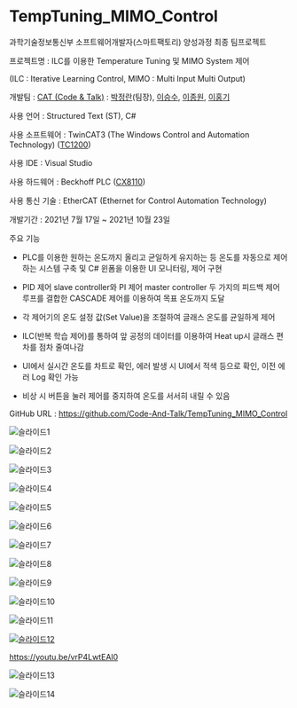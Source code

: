 # TempTuning_MIMO_Control
 과학기술정보통신부 소프트웨어개발자(스마트팩토리) 양성과정 최종 팀프로젝트
 
 프로젝트명 : ILC를 이용한 Temperature Tuning 및 MIMO System 제어
 
 (ILC : Iterative Learning Control, MIMO : Multi Input Multi Output)
 
 개발팀 : [CAT (Code & Talk)](https://github.com/Code-And-Talk) : [박정란](https://github.com/uiop1370)(팀장), [이승수](https://github.com/seungsu-lee-dev), [이종원](https://github.com/LJ-W), [이홍기](https://github.com/Hong-code-maker)
 
 사용 언어 : Structured Text (ST), C#
 
 사용 소프트웨어 : TwinCAT3 (The Windows Control and Automation Technology) ([TC1200](https://www.beckhoff.com/ko-kr/products/automation/twincat/tc1xxx-twincat-3-base/tc1200.html))
 
 사용 IDE : Visual Studio
 
 사용 하드웨어 : Beckhoff PLC ([CX8110](https://www.beckhoff.com/ko-kr/products/ipc/embedded-pcs/cx8100-arm-cortex-a9/cx8110.html))
 
 사용 통신 기술 : EtherCAT (Ethernet for Control Automation Technology)
 
 개발기간 : 2021년 7월 17일 ~ 2021년 10월 23일

 주요 기능

 - PLC를 이용한 원하는 온도까지 올리고 균일하게 유지하는 등 온도를 자동으로 제어하는 시스템 구축 및 C# 윈폼을 이용한 UI 모니터링, 제어 구현

 - PID 제어 slave controller와 PI 제어 master controller 두 가지의 피드백 제어 루프를 결합한 CASCADE 제어를 이용하여 목표 온도까지 도달

 - 각 제어기의 온도 설정 값(Set Value)을 조절하여 글래스 온도를 균일하게 제어

 - ILC(반복 학습 제어)를 통하여 앞 공정의 데이터를 이용하여 Heat up시 글래스 편차를 점차 줄여나감

 - UI에서 실시간 온도를 차트로 확인, 에러 발생 시 UI에서 적색 등으로 확인, 이전 에러 Log 확인 가능

 - 비상 시 버튼을 눌러 제어를 중지하여 온도를 서서히 내릴 수 있음

GitHub URL : https://github.com/Code-And-Talk/TempTuning_MIMO_Control

![슬라이드1](https://user-images.githubusercontent.com/68325847/140008969-96e24c14-f16c-4dbf-a5f6-2ed9bc4dd50f.PNG)

![슬라이드2](https://user-images.githubusercontent.com/68325847/140008975-c7f5cee6-c9af-4d3b-8966-39eab8773ce8.PNG)

![슬라이드3](https://user-images.githubusercontent.com/68325847/140008978-2183d48a-2b11-4f00-a1f3-711e0440b380.PNG)

![슬라이드4](https://user-images.githubusercontent.com/68325847/140008983-2c49c132-6b7a-41cd-83e6-7f0306d4bbe8.gif)

![슬라이드5](https://user-images.githubusercontent.com/68325847/140008984-e1c2b8f3-0bff-45de-ad28-b44ce429a152.gif)

![슬라이드6](https://user-images.githubusercontent.com/68325847/140008988-1e633f82-69b0-4e9b-81a0-194616df4f6d.PNG)

![슬라이드7](https://user-images.githubusercontent.com/68325847/140008994-8ec28845-a1cb-4287-b974-3f3ffa74b034.gif)

![슬라이드8](https://user-images.githubusercontent.com/68325847/140009020-8ce9901d-ca03-455c-9606-fe04f6f2de76.gif)

![슬라이드9](https://user-images.githubusercontent.com/68325847/140009026-021ba9f3-c450-4d51-a85c-8ca611a19a97.gif)

![슬라이드10](https://user-images.githubusercontent.com/68325847/140009027-ae86e9da-3c86-433e-8b15-270f44f1b782.gif)

![슬라이드11](https://user-images.githubusercontent.com/68325847/140009030-e1058733-46ee-443d-9d1a-a3e621986ea4.gif)

[![슬라이드12](https://user-images.githubusercontent.com/68325847/140009034-a2c26514-34e5-4f8d-8676-7cc036674b2c.PNG)](https://youtu.be/vrP4LwtEAl0)

https://youtu.be/vrP4LwtEAl0

![슬라이드13](https://user-images.githubusercontent.com/68325847/140009036-73282141-b57e-4892-b11b-391336ee604a.PNG)

![슬라이드14](https://user-images.githubusercontent.com/68325847/140009040-98a4afb4-041e-41fc-94c3-7f6f0135b41d.PNG)
